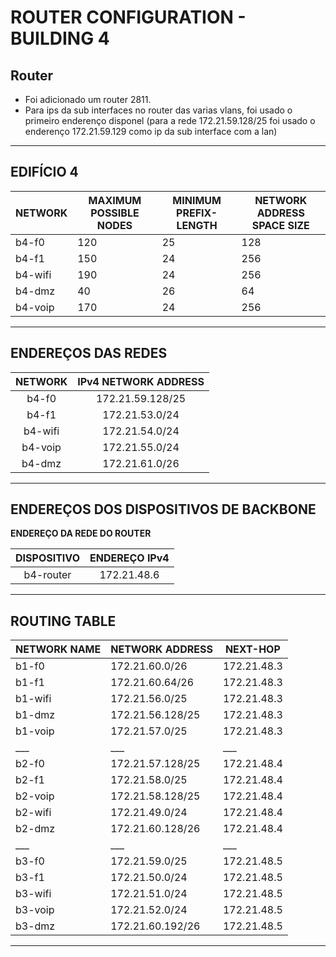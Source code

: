 # ROUTER CONFIGURATION - BUILDING 4

## Router

- Foi adicionado um router 2811.
- Para ips da sub interfaces no router das varias vlans, foi usado o primeiro enderenço disponel
  (para a rede 172.21.59.128/25 foi usado o enderenço 172.21.59.129 como ip da sub interface com a lan)

---

## EDIFÍCIO 4

| NETWORK | MAXIMUM POSSIBLE NODES  | MINIMUM PREFIX-LENGTH   | NETWORK ADDRESS SPACE SIZE  |
|---------|-------------------------|-------------------------|-----------------------------|
| b4-f0   | 120                     | 25                      | 128                         |
| b4-f1   | 150                     | 24                      | 256                         |
| b4-wifi | 190                     | 24                      | 256                         |
| b4-dmz  | 40                      | 26                      | 64                          |
| b4-voip | 170                     | 24                      | 256                         |

---

## ENDEREÇOS DAS REDES

|  NETWORK  | IPv4 NETWORK ADDRESS  
|:---------:|:--------------:
| b4-f0      | 172.21.59.128/25     |
| b4-f1      | 172.21.53.0/24       |
| b4-wifi    | 172.21.54.0/24       |
| b4-voip    | 172.21.55.0/24       |
| b4-dmz     | 172.21.61.0/26       |

---
## ENDEREÇOS DOS DISPOSITIVOS DE BACKBONE

**ENDEREÇO DA REDE DO ROUTER** 

|   DISPOSITIVO    | ENDEREÇO IPv4  |
|:----------------:|:--------------:|
|    b4-router     | 172.21.48.6    |

---

## ROUTING TABLE

| NETWORK NAME | NETWORK ADDRESS      | NEXT-HOP    |
|--------------|----------------------|-------------|
| b1-f0        | 172.21.60.0/26       | 172.21.48.3 |
| b1-f1        | 172.21.60.64/26      | 172.21.48.3 |
| b1-wifi      | 172.21.56.0/25       | 172.21.48.3 |
| b1-dmz       | 172.21.56.128/25     | 172.21.48.3 |
| b1-voip      | 172.21.57.0/25       | 172.21.48.3 |
| ___          | ___                  | ___         |
| b2-f0        | 172.21.57.128/25     | 172.21.48.4 |
| b2-f1        | 172.21.58.0/25       | 172.21.48.4 |
| b2-voip      | 172.21.58.128/25     | 172.21.48.4 |
| b2-wifi      | 172.21.49.0/24       | 172.21.48.4 |
| b2-dmz       | 172.21.60.128/26     | 172.21.48.4 |
| ___          | ___                  | ___         |
| b3-f0        | 172.21.59.0/25       | 172.21.48.5 |
| b3-f1        | 172.21.50.0/24       | 172.21.48.5 |
| b3-wifi      | 172.21.51.0/24       | 172.21.48.5 |
| b3-voip      | 172.21.52.0/24       | 172.21.48.5 |
| b3-dmz       | 172.21.60.192/26     | 172.21.48.5 |


---
